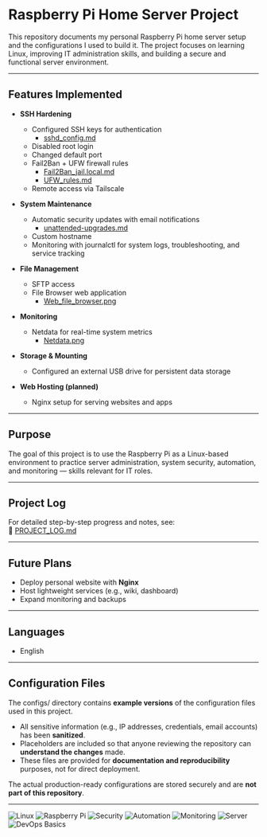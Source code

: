 # Raspberry Pi Home Server Project

This repository documents my personal Raspberry Pi home server setup and the configurations I used to build it. 
The project focuses on learning Linux, improving IT administration skills, and building a secure and functional server environment.

---

## Features Implemented
- **SSH Hardening**  
  - Configured SSH keys for authentication
    - [sshd_config.md](Configs/sshd_config.md)
  - Disabled root login  
  - Changed default port  
  - Fail2Ban + UFW firewall rules
    - [Fail2Ban_jail.local.md](Configs/Fail2Ban_jail.local.md)
    - [UFW_rules.md](Configs/UFW_rules.md)
  - Remote access via Tailscale  

- **System Maintenance**  
  - Automatic security updates with email notifications
    - [unattended-upgrades.md](Configs/unattended-upgrades.md)
  - Custom hostname  
  - Monitoring with journalctl for system logs, troubleshooting, and service tracking


- **File Management**  
  - SFTP access  
  - File Browser web application
      - [Web_file_browser.png](Assets/Web_file_browser.png)

- **Monitoring**  
  - Netdata for real-time system metrics
     - [Netdata.png](Assets/Netdata.png)

- **Storage & Mounting**
  - Configured an external USB drive for persistent data storage  
    


- **Web Hosting (planned)**  
  - Nginx setup for serving websites and apps

---

## Purpose
The goal of this project is to use the Raspberry Pi as a Linux-based environment to practice server administration, system security, automation, and monitoring — skills relevant for IT roles.

---

## Project Log
For detailed step-by-step progress and notes, see:  
📄 [PROJECT_LOG.md](./PROJECT_LOG.md)

---


## Future Plans
- Deploy personal website with **Nginx**  
- Host lightweight services (e.g., wiki, dashboard)  
- Expand monitoring and backups  

---

## Languages
-  English

---

## Configuration Files

The configs/ directory contains **example versions** of the configuration files used in this project.  

- All sensitive information (e.g., IP addresses, credentials, email accounts) has been **sanitized**.  
- Placeholders are included so that anyone reviewing the repository can **understand the changes** made.  
- These files are provided for **documentation and reproducibility** purposes, not for direct deployment.  

The actual production-ready configurations are stored securely and are **not part of this repository**.

---

![Linux](https://img.shields.io/badge/OS-Linux-blue?logo=linux&logoColor=white)
![Raspberry Pi](https://img.shields.io/badge/Hardware-Raspberry%20Pi-red?logo=raspberrypi&logoColor=white)
![Security](https://img.shields.io/badge/Focus-Security-green?logo=datadog&logoColor=white)
![Automation](https://img.shields.io/badge/Focus-Automation-yellow?logo=gnubash&logoColor=white)
![Monitoring](https://img.shields.io/badge/Focus-Monitoring-orange?logo=prometheus&logoColor=white)
![Server](https://img.shields.io/badge/Role-Server-grey?logo=serverfault&logoColor=white)
![DevOps Basics](https://img.shields.io/badge/Path-DevOps%20Basics-blueviolet?logo=githubactions&logoColor=white)




